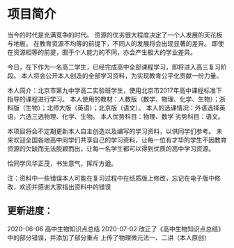 # 项目简介
当今的时代是充满竞争的时代。
资源的优劣很大程度决定了一个人发展的天花板与地板。
在教育资源不均等的前提下，不同人的发展将会出现显著的差异。
即使在资源相等的前提，囿于个人能力的不同，亦会产生极大的学业差异。

今日，在下作为一名高二学生，已经完成高中全部课程学习，即将进入高三复习阶段。
本人将会公开本人创造的全部学习资料，为实现教育公平化贡献一份力量。

本人简介：北京市第九中学高二实验班学生，使用北京市2017年高中课程标准下指导的课程进行学习。
本人使用的教材：人教版（数学、物理、化学、生物）；浙科版（生物）；北师大版（英语）；北京版（语文）。
本人的选课情况：外语选择英语，六选三选物理、化学、生物。
本人优势科目：物理、数学  劣势科目：语文。

本项目将会不定期更新本人自主创造以及编写的学习资料，以供同学们参考。
未来欢迎全国各地高中同学们共享自己的学习资料，让每一位有才华的学生不因教育资源的欠缺而无法脱颖而出，让每一名学生都可以得到优质的高中学习资源。

恰同学风华正茂，书生意气，挥斥方遒。

注：资料中一些错误本人可能在复习过程中在纸质版上修改，忘记在电子版中修改，欢迎并感谢大家指出资料中的错误

## 更新进度：
2020-06-06 高中生物知识点总结
2020-07-02 改正了《高中生物知识点总结》中的部分错误，并添加了部分重点
           上传了物理微元法一、二讲（本人原创）
